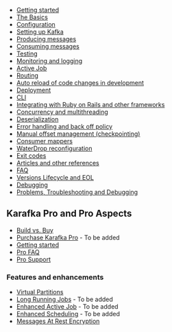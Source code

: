 * [Getting started](Getting-Started)
* [The Basics](The-Basics)
* [Configuration](Configuration)
* [Setting up Kafka](Setting-up-Kafka)
* [Producing messages](Producing-messages)
* [Consuming messages](Consuming-messages)
* [Testing](Testing)
* [Monitoring and logging](Monitoring-and-logging)
* [Active Job](Active-Job)
* [Routing](Routing)
* [Auto reload of code changes in development](Auto-reload-of-code-changes-in-development)
* [Deployment](Deployment)
* [CLI](CLI)
* [Integrating with Ruby on Rails and other frameworks](Integrating-with-Ruby-on-Rails-and-other-frameworks)
* [Concurrency and multithreading](Concurrency-and-multithreading)
* [Deserialization](Deserialization)
* [Error handling and back off policy](Error-handling-and-back-off-policy)
* [Manual offset management (checkpointing)](Manual-offset-management)
* [Consumer mappers](Consumer-mappers)
* [WaterDrop reconfiguration](WaterDrop-reconfiguration)
* [Exit codes](Exit-codes)
* [Articles and other references](Articles-and-other-references)
* [FAQ](FAQ)
* [Versions Lifecycle and EOL](Versions-Lifecycle-and-EOL)
* [Debugging](Debugging)
* [Problems, Troubleshooting and Debugging](Problems,-Troubleshooting-and-Debugging)

## Karafka Pro and Pro Aspects

* [Build vs. Buy](Build-vs.-Buy)
* [Purchase Karafka Pro](https://karafka.io) - To be added
* [Getting started](Pro-Getting-started)
* [Pro FAQ](Pro-FAQ)
* [Pro Support](Pro-Support)

### Features and enhancements

* [Virtual Partitions](Pro-Virtual-Partitions)
* [Long Running Jobs](Pro-Long-Running-Jobs) - To be added
* [Enhanced Active Job](Pro-Enhanced-Active-Job) - To be added
* [Enhanced Scheduling](Pro-Enhanced-Scheduling) - To be added
* [Messages At Rest Encryption](Pro-Messages-At-Rest-Encryption)
